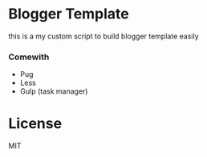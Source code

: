 # Blogger Template
this is a my custom script to build blogger template easily
### Comewith
- Pug
- Less
- Gulp (task manager) 


# License
MIT